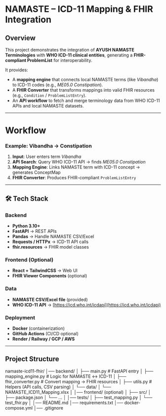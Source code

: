 #  NAMASTE – ICD-11 Mapping & FHIR Integration  

##  Overview  
This project demonstrates the integration of **AYUSH NAMASTE Terminologies** with **WHO ICD-11 clinical entities**, generating a **FHIR-compliant ProblemList** for interoperability.  

It provides:  
- A **mapping engine** that connects local NAMASTE terms (like *Vibandha*) to ICD-11 codes (e.g., *ME05.0 Constipation*).  
- A **FHIR Converter** that transforms mappings into valid FHIR resources (e.g., `Condition` / `ProblemListEntry`).  
- An **API workflow** to fetch and merge terminology data from WHO ICD-11 APIs and local NAMASTE datasets.  

---

#  Workflow  

### Example: Vibandha → Constipation  

1. **Input**: User enters term *Vibandha*  
2. **API Search**: Query WHO ICD-11 API → finds *ME05.0 Constipation*  
3. **Mapping Engine**: Links NAMASTE term with ICD-11 concept → generates ConceptMap  
4. **FHIR Converter**: Produces FHIR-compliant `ProblemListEntry`  

---

## 🛠️ Tech Stack  

###  Backend  
- **Python 3.10+**  
- **FastAPI** → REST APIs  
- **Pandas** → Handle NAMASTE CSV/Excel  
- **Requests / HTTPx** → ICD-11 API calls  
- **fhir.resources** → FHIR model classes  

###  Frontend (Optional)  
- **React + TailwindCSS** → Web UI  
- **FHIR Viewer Components** (optional)  

###  Data  
- **NAMASTE CSV/Excel file** (provided)  
- **WHO ICD-11 API** → [https://icd.who.int/icdapi](https://icd.who.int/icdapi)  

###  Deployment  
- **Docker** (containerization)  
- **GitHub Actions** (CI/CD optional)  
- **Render / Railway / GCP / AWS**  

---

##  Project Structure  
namaste-icd11-fhir/
│── backend/
│ ├── main.py # FastAPI entry
│ ├── mapping_engine.py # Logic for NAMASTE ↔ ICD-11
│ ├── fhir_converter.py # Convert mapping → FHIR resources
│ ├── utils.py # Helpers (API calls, CSV parsing)
│ └── data/
│ └── NAMASTE_ICD11_Mapping.xlsx
│
│── frontend/ (optional)
│ ├── src/
│ ├── package.json
│ └── ...
│
│── tests/
│ ├── test_mapping.py
│ └── test_fhir.py
│
│── README.md
│── requirements.txt
│── docker-compose.yml
│── .gitignore
